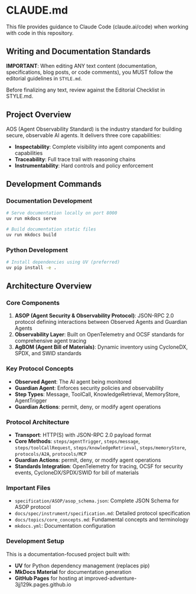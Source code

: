 # CLAUDE.md

This file provides guidance to Claude Code (claude.ai/code) when working with code in this repository.

## Writing and Documentation Standards

**IMPORTANT**: When editing ANY text content (documentation, specifications, blog posts, or code comments), you MUST follow the editorial guidelines in `STYLE.md`.

Before finalizing any text, review against the Editorial Checklist in STYLE.md.

## Project Overview

AOS (Agent Observability Standard) is the industry standard for building secure, observable AI agents. It delivers three core capabilities:
- **Inspectability**: Complete visibility into agent components and capabilities
- **Traceability**: Full trace trail with reasoning chains
- **Instrumentability**: Hard controls and policy enforcement

## Development Commands

### Documentation Development
```bash
# Serve documentation locally on port 8000
uv run mkdocs serve

# Build documentation static files
uv run mkdocs build
```

### Python Development
```bash
# Install dependencies using UV (preferred)
uv pip install -e .
```

## Architecture Overview

### Core Components
1. **ASOP (Agent Security & Observability Protocol)**: JSON-RPC 2.0 protocol defining interactions between Observed Agents and Guardian Agents
2. **Observability Layer**: Built on OpenTelemetry and OCSF standards for comprehensive agent tracing
3. **AgBOM (Agent Bill of Materials)**: Dynamic inventory using CycloneDX, SPDX, and SWID standards

### Key Protocol Concepts
- **Observed Agent**: The AI agent being monitored
- **Guardian Agent**: Enforces security policies and observability
- **Step Types**: Message, ToolCall, KnowledgeRetrieval, MemoryStore, AgentTrigger
- **Guardian Actions**: permit, deny, or modify agent operations

### Protocol Architecture
- **Transport**: HTTP(S) with JSON-RPC 2.0 payload format
- **Core Methods**: `steps/agentTrigger`, `steps/message`, `steps/toolCallRequest`, `steps/knowledgeRetrieval`, `steps/memoryStore`, `protocols/A2A`, `protocols/MCP`
- **Guardian Actions**: permit, deny, or modify agent operations
- **Standards Integration**: OpenTelemetry for tracing, OCSF for security events, CycloneDX/SPDX/SWID for bill of materials

### Important Files
- `specification/ASOP/asop_schema.json`: Complete JSON Schema for ASOP protocol
- `docs/spec/instrument/specification.md`: Detailed protocol specification
- `docs/topics/core_concepts.md`: Fundamental concepts and terminology
- `mkdocs.yml`: Documentation configuration

### Development Setup
This is a documentation-focused project built with:
- **UV** for Python dependency management (replaces pip)
- **MkDocs Material** for documentation generation
- **GitHub Pages** for hosting at improved-adventure-3jj129k.pages.github.io